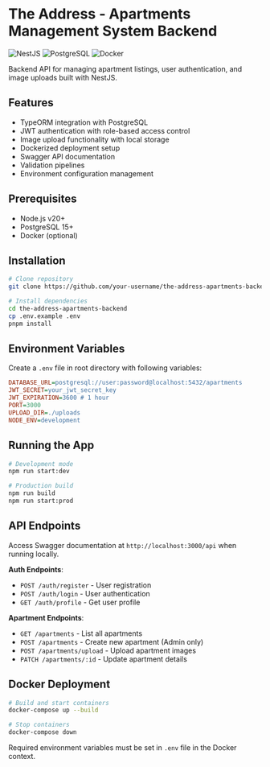# The Address - Apartments Management System Backend

![NestJS](https://img.shields.io/badge/nestjs-E0234E?style=for-the-badge&logo=nestjs&logoColor=white)
![PostgreSQL](https://img.shields.io/badge/PostgreSQL-316192?style=for-the-badge&logo=postgresql&logoColor=white)
![Docker](https://img.shields.io/badge/Docker-2CA5E0?style=for-the-badge&logo=docker&logoColor=white)

Backend API for managing apartment listings, user authentication, and image uploads built with NestJS.

## Features
- TypeORM integration with PostgreSQL
- JWT authentication with role-based access control
- Image upload functionality with local storage
- Dockerized deployment setup
- Swagger API documentation
- Validation pipelines
- Environment configuration management

## Prerequisites
- Node.js v20+
- PostgreSQL 15+
- Docker (optional)

## Installation

```bash
# Clone repository
git clone https://github.com/your-username/the-address-apartments-backend.git

# Install dependencies
cd the-address-apartments-backend
cp .env.example .env
pnpm install
```

## Environment Variables

Create a `.env` file in root directory with following variables:

```ini
DATABASE_URL=postgresql://user:password@localhost:5432/apartments
JWT_SECRET=your_jwt_secret_key
JWT_EXPIRATION=3600 # 1 hour
PORT=3000
UPLOAD_DIR=./uploads
NODE_ENV=development
```

## Running the App

```bash
# Development mode
npm run start:dev

# Production build
npm run build
npm run start:prod
```

## API Endpoints

Access Swagger documentation at `http://localhost:3000/api` when running locally.

**Auth Endpoints**:
- `POST /auth/register` - User registration
- `POST /auth/login` - User authentication
- `GET /auth/profile` - Get user profile

**Apartment Endpoints**:
- `GET /apartments` - List all apartments
- `POST /apartments` - Create new apartment (Admin only)
- `POST /apartments/upload` - Upload apartment images
- `PATCH /apartments/:id` - Update apartment details

## Docker Deployment

```bash
# Build and start containers
docker-compose up --build

# Stop containers
docker-compose down
```

Required environment variables must be set in `.env` file in the Docker context.
